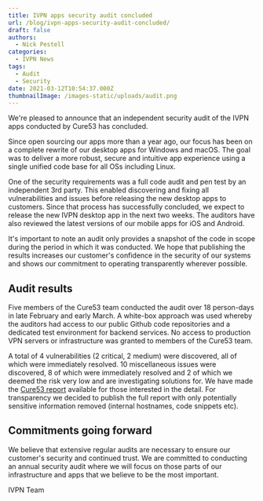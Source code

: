 ```yaml
---
title: IVPN apps security audit concluded
url: /blog/ivpn-apps-security-audit-concluded/
draft: false 
authors:
  - Nick Pestell
categories:
  - IVPN News
tags:
  - Audit
  - Security
date: 2021-03-12T10:54:37.000Z
thumbnailImage: /images-static/uploads/audit.png
---
```

We're pleased to announce that an independent security audit of the IVPN apps conducted by Cure53 has concluded. 

Since open sourcing our apps more than a year ago, our focus has been on a complete rewrite of our desktop apps for Windows and macOS. The goal was to deliver a more robust, secure and intuitive app experience using a single unified code base for all OSs including Linux.

One of the security requirements was a full code audit and pen test by an independent 3rd party. This enabled discovering and fixing all vulnerabilities and issues before releasing the new desktop apps to customers. Since that process has successfully concluded, we expect to release the new IVPN desktop app in the next two weeks. The auditors have also reviewed the latest versions of our mobile apps for iOS and Android. 

It's important to note an audit only provides a snapshot of the code in scope during the period in which it was conducted. We hope that publishing the results increases our customer's confidence in the security of our systems and shows our commitment to operating transparently wherever possible.

## Audit results
Five members of the Cure53 team conducted the audit over 18 person-days in late February and early March. A white-box approach was used whereby the auditors had access to our public Github code repositories and a dedicated test environment for backend services. No access to production VPN servers or infrastructure was granted to members of the Cure53 team.

A total of 4 vulnerabilities (2 critical, 2 medium) were discovered, all of which were immediately resolved. 10 miscellaneous issues were discovered, 8 of which were immediately resolved and 2 of which we deemed the risk very low and are investigating solutions for. We have made the [Cure53 report](https://cure53.de/pentest-report_IVPN.pdf) available for those interested in the detail. For transparency we decided to publish the full report with only potentially sensitive information removed (internal hostnames, code snippets etc).

## Commitments going forward 
We believe that extensive regular audits are necessary to ensure our customer's security and continued trust. We are committed to conducting an annual security audit where we will focus on those parts of our infrastructure and apps that we believe to be the most important.

IVPN Team
